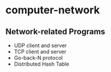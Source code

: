 computer-network
================

## Network-related Programs

* UDP client and server
* TCP client and server
* Go-back-N protocol
* Distributed Hash Table
